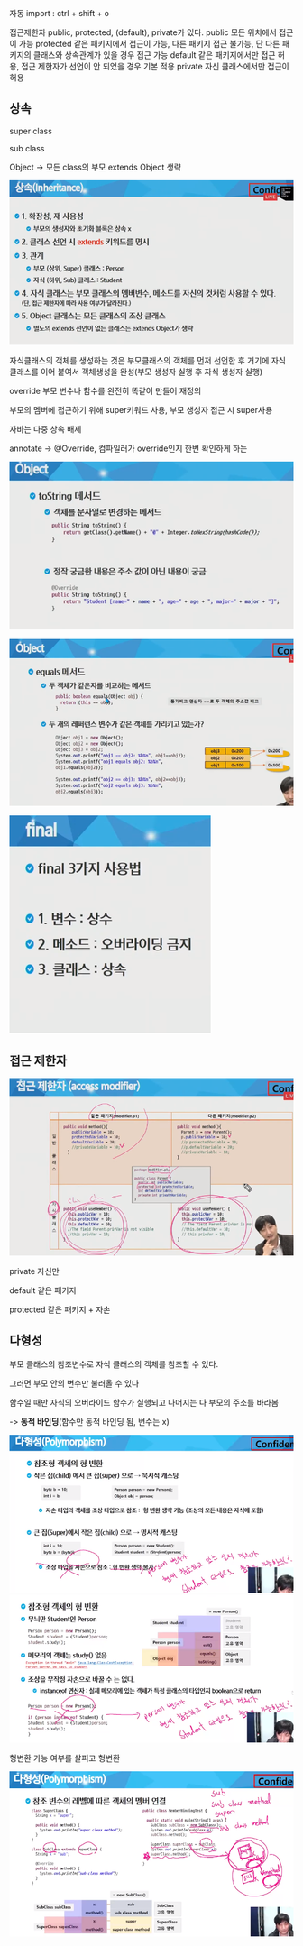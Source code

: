 자동 import : ctrl + shift + o

접근제한자 public, protected, (default), private가 있다.
public 모든 위치에서 접근이 가능
protected 같은 패키지에서 접근이 가능, 다른 패키지 접근 불가능, 단 다른 패키지의 클래스와
상속관계가 있을 경우 접근 가능
default 같은 패키지에서만 접근 허용, 접근 제한자가 선언이 안 되었을 경우 기본 적용
private 자신 클래스에서만 접근이 허용



## 상속

super class

sub class

Object -> 모든 class의 부모 extends Object 생략

![image-20220604141051170](220121.assets/image-20220604141051170.png)

자식클래스의 객체를 생성하는 것은 부모클래스의 객체를 먼저 선언한 후 거기에 자식 클래스를 이어 붙여서 객체생성을 완성(부모 생성자 실행 후 자식 생성자 실행)

override 부모 변수나 함수를 완전히 똑같이 만들어 재정의

부모의 멤버에 접근하기 위해 super키워드 사용, 부모 생성자 접근 시 super사용

자바는 다중 상속 배제

annotate -> @Override, 컴파일러가 override인지 한번 확인하게 하는

![image-20220604143249477](220121.assets/image-20220604143249477.png)

![image-20220604143306711](220121.assets/image-20220604143306711.png)

![image-20220604143403552](220121.assets/image-20220604143403552.png)



## 접근 제한자

![image-20220604143604341](220121.assets/image-20220604143604341.png)

private 자신만

default 같은 패키지

protected 같은 패키지 + 자손



## 다형성

부모 클래스의 참조변수로 자식 클래스의 객체를 참조할 수 있다.

그러면 부모 안의 변수만 불러올 수 있다

함수일 때만 자식의 오버라이드 함수가 실행되고 나머지는 다 부모의 주소를 바라봄

-> **동적 바인딩**(함수만 동적 바인딩 됨, 변수는 x)

![image-20220604163108969](220121.assets/image-20220604163108969.png)![image-20220604163126436](220121.assets/image-20220604163126436.png)



형변환 가능 여부를 살피고 형변환

![image-20220604163532321](220121.assets/image-20220604163532321.png)













